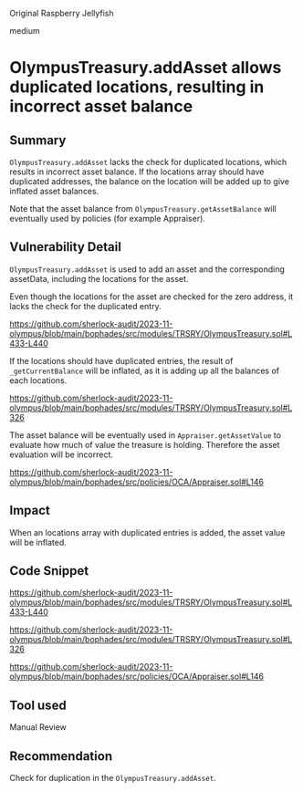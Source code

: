Original Raspberry Jellyfish

medium

# OlympusTreasury.addAsset allows duplicated locations, resulting in incorrect asset balance


## Summary

`OlympusTreasury.addAsset` lacks the check for duplicated locations, which results in incorrect asset balance. If the locations array should have duplicated addresses, the balance on the location will be added up to give inflated asset balances.

Note that the asset balance from `OlympusTreasury.getAssetBalance` will eventually used by policies (for example Appraiser).

## Vulnerability Detail

`OlympusTreasury.addAsset` is used to add an asset and the corresponding assetData, including the locations for the asset.

Even though the locations for the asset are checked for the zero address, it lacks the check for the duplicated entry.

https://github.com/sherlock-audit/2023-11-olympus/blob/main/bophades/src/modules/TRSRY/OlympusTreasury.sol#L433-L440

If the locations should have duplicated entries, the result of `_getCurrentBalance` will be inflated, as it is adding up all the balances of each locations.

https://github.com/sherlock-audit/2023-11-olympus/blob/main/bophades/src/modules/TRSRY/OlympusTreasury.sol#L326

The asset balance will be eventually used in `Appraiser.getAssetValue` to evaluate how much of value the treasure is holding. Therefore the asset evaluation will be incorrect.

https://github.com/sherlock-audit/2023-11-olympus/blob/main/bophades/src/policies/OCA/Appraiser.sol#L146

## Impact

When an locations array with duplicated entries is added, the asset value will be inflated.

## Code Snippet

https://github.com/sherlock-audit/2023-11-olympus/blob/main/bophades/src/modules/TRSRY/OlympusTreasury.sol#L433-L440

https://github.com/sherlock-audit/2023-11-olympus/blob/main/bophades/src/modules/TRSRY/OlympusTreasury.sol#L326

https://github.com/sherlock-audit/2023-11-olympus/blob/main/bophades/src/policies/OCA/Appraiser.sol#L146

## Tool used

Manual Review

## Recommendation

Check for duplication in the `OlympusTreasury.addAsset`.
